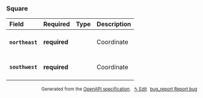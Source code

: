 <!--- This is a generated file, do not edit! -->
<!--- [START woosmap_http_schema_external-api-wrapper_what3words_square] -->
<h3 class="schema-object" id="External-api-wrapper_what3words_Square">Square</h3>

| Field                                                                                             | Required     | Type | Description                                                      |
| :------------------------------------------------------------------------------------------------ | ------------ | ---- | ---------------------------------------------------------------- |
| <h4 id="Square-northeast" class="add-link schema-object-property-key"><code>northeast</code></h4> | **required** |      | <div class="nonref-property-description"><p>Coordinate</p></div> |
| <h4 id="Square-southwest" class="add-link schema-object-property-key"><code>southwest</code></h4> | **required** |      | <div class="nonref-property-description"><p>Coordinate</p></div> |

<p style="text-align: right; font-size: smaller;">Generated from the <a data-label="openapi-github" href="https://github.com/woosmap/openapi-specification" title="Woosmap OpenAPI Specification" class="external">OpenAPI specification</a>.
<a data-label="openapi-github-woosmap-http-schema-external-api-wrapper-what3words-square" data-action="edit" style="margin-left: 5px;" href="https://github.com/woosmap/openapi-specification/blob/main/specification/schemas/External-api-wrapper_what3words_Square.yml" title="Edit on GitHub">✎ Edit</a>
<a data-label="openapi-github-woosmap-http-schema-external-api-wrapper-what3words-square" data-action="bug" style="margin-left: 5px;" href="https://github.com/woosmap/openapi-specification/issues/new?assignees=&labels=type%3A+bug%2C+triage+me&template=bug_report.md&title=[schemas] Bug - External-api-wrapper_what3words_Square" title="File bug for schemas on GitHub"><span class="material-icons">bug_report</span> Report bug</a>
</p>

<!--- [END woosmap_http_schema_external-api-wrapper_what3words_square] -->
